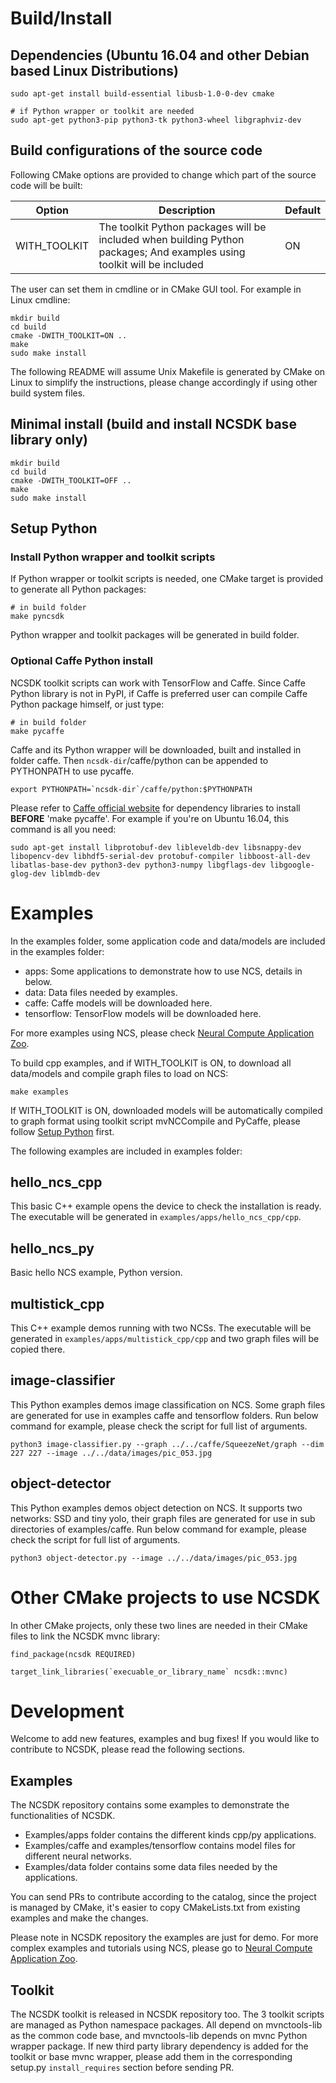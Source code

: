 # Build/Install

## Dependencies (Ubuntu 16.04 and other Debian based Linux Distributions)

```
sudo apt-get install build-essential libusb-1.0-0-dev cmake

# if Python wrapper or toolkit are needed
sudo apt-get python3-pip python3-tk python3-wheel libgraphviz-dev
```

## Build configurations of the source code

Following CMake options are provided to change which part of the source code will be built:

Option | Description | Default
--- | --- | ---
WITH_TOOLKIT | The toolkit Python packages will be included when building Python packages; And examples using toolkit will be included | ON

The user can set them in cmdline or in CMake GUI tool. For example in Linux cmdline:

```
mkdir build
cd build
cmake -DWITH_TOOLKIT=ON ..
make
sudo make install
```

The following README will assume Unix Makefile is generated by CMake on Linux to simplify the instructions, please change accordingly if using other build system files.

## Minimal install (build and install NCSDK base library only)

```
mkdir build
cd build
cmake -DWITH_TOOLKIT=OFF ..
make
sudo make install
```

## Setup Python

### Install Python wrapper and toolkit scripts

If Python wrapper or toolkit scripts is needed, one CMake target is provided to generate all Python packages:

```
# in build folder
make pyncsdk
```

Python wrapper and toolkit packages will be generated in build folder.

### Optional Caffe Python install

NCSDK toolkit scripts can work with TensorFlow and Caffe. Since Caffe Python library is not in PyPI, if Caffe is preferred user can compile Caffe Python package himself, or just type:

```
# in build folder
make pycaffe
```

Caffe and its Python wrapper will be downloaded, built and installed in folder caffe. Then `ncsdk-dir`/caffe/python can be appended to PYTHONPATH to use pycaffe.

```
export PYTHONPATH=`ncsdk-dir`/caffe/python:$PYTHONPATH
```

Please refer to [Caffe official website](http://caffe.berkeleyvision.org/installation.html) for dependency libraries to install **BEFORE** 'make pycaffe'. For example if you're on Ubuntu 16.04, this command is all you need:

```
sudo apt-get install libprotobuf-dev libleveldb-dev libsnappy-dev libopencv-dev libhdf5-serial-dev protobuf-compiler libboost-all-dev libatlas-base-dev python3-dev python3-numpy libgflags-dev libgoogle-glog-dev liblmdb-dev
```

# Examples

In the examples folder, some application code and data/models are included in the examples folder:
- apps: Some applications to demonstrate how to use NCS, details in below.
- data: Data files needed by examples.
- caffe: Caffe models will be downloaded here.
- tensorflow: TensorFlow models will be downloaded here.

For more examples using NCS, please check [Neural Compute Application Zoo](https://github.com/movidius/ncappzoo).

To build cpp examples, and if WITH_TOOLKIT is ON, to download all data/models and compile graph files to load on NCS:

```
make examples
```

If WITH_TOOLKIT is ON, downloaded models will be automatically compiled to graph format using toolkit script mvNCCompile and PyCaffe, please follow [Setup Python](#setup-python) first.

The following examples are included in examples folder:

## hello_ncs_cpp

This basic C++ example opens the device to check the installation is ready. The executable will be generated in `examples/apps/hello_ncs_cpp/cpp`.

## hello_ncs_py

Basic hello NCS example, Python version.

## multistick_cpp

This C++ example demos running with two NCSs. The executable will be generated in `examples/apps/multistick_cpp/cpp` and two graph files will be copied there.

## image-classifier

This Python examples demos image classification on NCS. Some graph files are generated for use in examples caffe and tensorflow folders. Run below command for example, please check the script for full list of arguments.

```
python3 image-classifier.py --graph ../../caffe/SqueezeNet/graph --dim 227 227 --image ../../data/images/pic_053.jpg
```

## object-detector

This Python examples demos object detection on NCS. It supports two networks: SSD and tiny yolo, their graph files are generated for use in sub directories of examples/caffe. Run below command for example, please check the script for full list of arguments.

```
python3 object-detector.py --image ../../data/images/pic_053.jpg
```

# Other CMake projects to use NCSDK

In other CMake projects, only these two lines are needed in their CMake files to link the NCSDK mvnc library:

```
find_package(ncsdk REQUIRED)

target_link_libraries(`execuable_or_library_name` ncsdk::mvnc)
```

# Development

Welcome to add new features, examples and bug fixes! If you would like to contribute to NCSDK, please read the following sections.

## Examples

The NCSDK repository contains some examples to demonstrate the functionalities of NCSDK.
- Examples/apps folder contains the different kinds cpp/py applications.
- Examples/caffe and examples/tensorflow contains model files for different neural networks.
- Examples/data folder contains some data files needed by the applications.

You can send PRs to contribute according to the catalog, since the project is managed by CMake, it's easier to copy CMakeLists.txt from existing examples and make the changes.

Please note in NCSDK repository the examples are just for demo. For more complex examples and tutorials using NCS, please go to [Neural Compute Application Zoo](https://github.com/movidius/ncappzoo).

## Toolkit

The NCSDK toolkit is released in NCSDK repository too. The 3 toolkit scripts are managed as Python namespace packages. All depend on mvnctools-lib as the common code base, and mvnctools-lib depends on mvnc Python wrapper package. If new third party library dependency is added for the toolkit or base mvnc wrapper, please add them in the corresponding setup.py `install_requires` section before sending PR.
